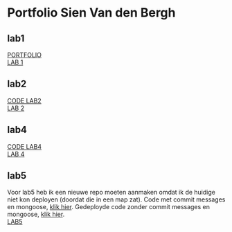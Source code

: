 # Portfolio Sien Van den Bergh

## lab1
[PORTFOLIO](https://github.com/Sienvdb/DEV5-myportfolio)</br>
[LAB 1](https://github.com/Sienvdb/dev5-lab1)

## lab2
[CODE LAB2](https://github.com/Sienvdb/DEV5-myportfolio/tree/main/labo2)</br>
[LAB 2](https://codesandbox.io/s/lab2-sienvandenbergh-pvtrwb)

## lab4
[CODE LAB4](https://github.com/Sienvdb/DEV5-myportfolio)</br>
[LAB 4](https://lab4-hlpfzpsyc-sienvdb.vercel.app/)

## lab5
Voor lab5 heb ik een nieuwe repo moeten aanmaken omdat ik de huidige niet kon deployen (doordat die in een map zat). Code met commit messages en mongoose, [klik hier](https://github.com/Sienvdb/DEV5-myportfolio/tree/main/lab5). Gedeployde code zonder commit messages en mongoose, [klik hier](https://github.com/Sienvdb/node_lab5_try2).</br>
[LAB5](https://codepen.io/sienvdb/pen/zYaxyqR?__cf_chl_tk=8425bnXDBdePtbuaEzxTn1NpdQ8E_VeSa5usNyztC94-1666901586-0-gaNycGzNCtE)
  
